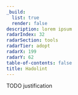 ```yaml
---
_build:
  list: true
  render: false
description: lorem ipsum
radarIndex: 32
radarSection: tools
radarTier: adopt
radarX: 199
radarY: 62
table-of-contents: false
title: Hadolint
---
```


TODO justification
